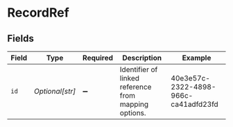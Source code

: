 # RecordRef


## Fields

| Field                                                | Type                                                 | Required                                             | Description                                          | Example                                              |
| ---------------------------------------------------- | ---------------------------------------------------- | ---------------------------------------------------- | ---------------------------------------------------- | ---------------------------------------------------- |
| `id`                                                 | *Optional[str]*                                      | :heavy_minus_sign:                                   | Identifier of linked reference from mapping options. | 40e3e57c-2322-4898-966c-ca41adfd23fd                 |